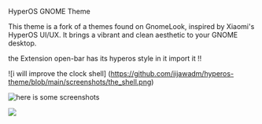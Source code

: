 HyperOS GNOME Theme

This theme is a fork of a themes found on GnomeLook, inspired by Xiaomi's HyperOS UI/UX. It brings a vibrant and clean aesthetic to your GNOME desktop.

the Extension open-bar has its hyperos style in it import it !!

![i will improve the clock shell]
(https://github.com/iijawadm/hyperos-theme/blob/main/screenshots/the_shell.png)

![here is some screenshots](https://github.com/iijawadm/hyperos-theme/blob/main/screenshots/desktop.png)

![](https://github.com/iijawadm/hyperos-theme/blob/main/screenshots/workspace.png)

